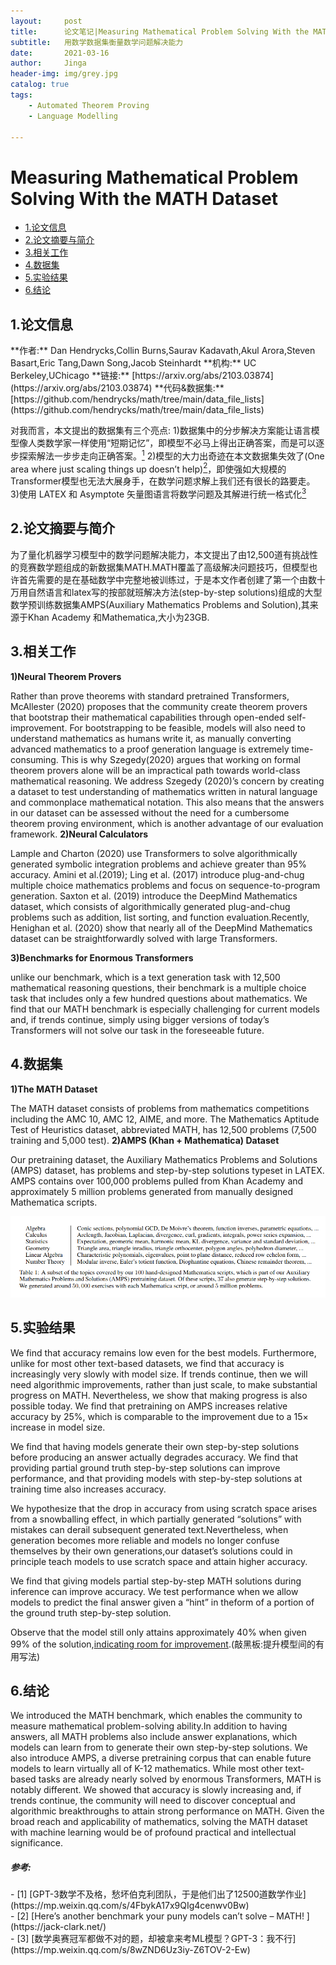 ```yaml
---
layout:     post
title:      论文笔记|Measuring Mathematical Problem Solving With the MATH Dataset
subtitle:   用数学数据集衡量数学问题解决能力
date:       2021-03-16
author:     Jinga
header-img: img/grey.jpg
catalog: true
tags:
    - Automated Theorem Proving
    - Language Modelling

---
```


# Measuring Mathematical Problem Solving With the MATH Dataset

* [1.论文信息](#1)
* [2.论文摘要与简介](#2)
* [3.相关工作](#3)
* [4.数据集](#4)
* [5.实验结果](#5)
* [6.结论](#6)

<h2 id="1">1.论文信息</h2>
**作者:** Dan Hendrycks,Collin Burns,Saurav Kadavath,Akul Arora,Steven Basart,Eric Tang,Dawn Song,Jacob Steinhardt
**机构:** UC Berkeley,UChicago 
**链接:** [https://arxiv.org/abs/2103.03874](https://arxiv.org/abs/2103.03874)
**代码&数据集:** [https://github.com/hendrycks/math/tree/main/data_file_lists](https://github.com/hendrycks/math/tree/main/data_file_lists)

对我而言，本文提出的数据集有三个亮点:
1)数据集中的分步解决方案能让语言模型像人类数学家一样使用“短期记忆”，即模型不必马上得出正确答案，而是可以逐步探索解法一步步走向正确答案。[<sup>1</sup>](#refer-anchor-1)
2)模型的大力出奇迹在本文数据集失效了(One area where just scaling things up doesn’t help)[<sup>2</sup>](#refer-anchor-2)，即使强如大规模的Transformer模型也无法大展身手，在数学问题求解上我们还有很长的路要走。
3)使用 LATEX 和 Asymptote 矢量图语言将数学问题及其解进行统一格式化[<sup>3</sup>](#refer-anchor-3)

<h2 id="2">2.论文摘要与简介</h2>
为了量化机器学习模型中的数学问题解决能力，本文提出了由12,500道有挑战性的竞赛数学题组成的新数据集MATH.MATH覆盖了高级解决问题技巧，但模型也许首先需要的是在基础数学中完整地被训练过，于是本文作者创建了第一个由数十万用自然语言和latex写的按部就班解决方法(step-by-step solutions)组成的大型数学预训练数据集AMPS(Auxiliary Mathematics Problems and Solution),其来源于Khan Academy 和Mathematica,大小为23GB.


<h2 id="3">3.相关工作</h2>

**1)Neural Theorem Provers**   

Rather than prove theorems with standard pretrained Transformers, McAllester (2020) proposes that the community create theorem provers that bootstrap their mathematical capabilities through open-ended self-improvement.  For bootstrapping to be feasible, models will also need to understand mathematics as humans write it, as manually converting advanced mathematics to a proof generation language is extremely time-consuming. This is why Szegedy(2020) argues that working on formal theorem provers alone will be an impractical path towards world-class mathematical reasoning. We address Szegedy (2020)’s concern by creating a dataset to test understanding of mathematics written in natural language and commonplace mathematical notation.   This also means that the answers in our dataset can be assessed without the need for a cumbersome theorem proving environment, which is another advantage of our evaluation framework.
**2)Neural  Calculators**  

Lample and Charton (2020) use Transformers to solve algorithmically generated symbolic integration problems and achieve greater than 95% accuracy. Amini et al.(2019); Ling et al. (2017) introduce plug-and-chug multiple choice mathematics problems and focus on sequence-to-program generation. Saxton et al. (2019) introduce the DeepMind Mathematics dataset, which consists of algorithmically generated plug-and-chug problems such as addition, list sorting, and function evaluation.Recently, Henighan et al. (2020) show that nearly all of the DeepMind Mathematics dataset can be straightforwardly solved with large Transformers.

**3)Benchmarks for Enormous Transformers**  

unlike our benchmark, which is a text generation task with 12,500 mathematical reasoning questions, their benchmark is a multiple choice task that includes only a few hundred questions about mathematics. We find that our MATH benchmark is especially challenging for current models and, if trends continue, simply using bigger versions of today’s Transformers will not solve our task in the foreseeable future.

<h2 id="4">4.数据集</h2>

**1)The MATH Dataset**  

The MATH dataset consists of problems from mathematics competitions including the AMC 10, AMC 12, AIME, and more.
The Mathematics Aptitude Test of Heuristics dataset, abbreviated MATH, has 12,500 problems (7,500 training and 5,000 test). 
**2)AMPS (Khan + Mathematica) Dataset**  

Our pretraining dataset, the Auxiliary Mathematics Problems and Solutions (AMPS) dataset, has problems and step-by-step solutions typeset in LATEX. AMPS contains over 100,000 problems pulled from Khan Academy and approximately 5 million problems generated from manually designed Mathematica scripts.

![topics.png](/img/20210316topics.png)


<h2 id="5">5.实验结果</h2>
We find that accuracy remains low even for the best models. Furthermore, unlike for most other text-based datasets, we find that accuracy is increasingly very slowly with model size. If trends continue, then we will need algorithmic improvements, rather than just scale, to make substantial progress on MATH. Nevertheless, we show that making progress is also possible today. We find that pretraining on AMPS increases relative accuracy by 25%, which is comparable to the improvement due to a 15× increase in model size.

We find that having models generate their own step-by-step solutions before producing an answer actually degrades accuracy. We find that providing partial ground truth step-by-step solutions can improve performance, and that providing models with step-by-step solutions at training time also increases accuracy.

We hypothesize that the drop in accuracy from using scratch space arises from a snowballing effect, in which partially generated “solutions” with mistakes can derail subsequent generated text.Nevertheless, when generation becomes more reliable and models no longer confuse themselves by their own generations,our dataset’s solutions could in principle teach models to use scratch space and attain higher accuracy.

We find that giving models partial step-by-step MATH solutions during inference can improve accuracy.  We test performance when we allow models to predict the final answer given a “hint” in theform of a portion of the ground truth step-by-step solution. 

Observe that the model still only attains approximately 40% when given 99% of the solution,<u>indicating room for improvement</u>.(敲黑板:提升模型间的有用写法)

<h2 id="6">6.结论</h2>
We introduced the MATH benchmark, which enables the community to measure mathematical problem-solving ability.In addition to having answers, all MATH problems also include answer explanations, which models can learn from to generate their own step-by-step solutions.  We also introduce AMPS, a diverse pretraining corpus that can enable future models to learn virtually all of K-12 mathematics. While most other text-based tasks are already nearly solved by enormous Transformers, MATH is notably different.  We showed that accuracy is slowly increasing and, if trends continue, the community will need to discover conceptual and algorithmic breakthroughs to attain strong performance on MATH. Given the broad reach and applicability of mathematics, solving the MATH dataset with machine learning would be of profound practical and intellectual significance.


##### 参考:
<div id="refer-anchor-1"></div>
- [1] [GPT-3数学不及格，愁坏伯克利团队，于是他们出了12500道数学作业](https://mp.weixin.qq.com/s/4FbykA17x9QIg4cenwv0Bw)
<div id="refer-anchor-2"></div>
- [2] [Here’s another benchmark your puny models can’t solve – MATH!
](https://jack-clark.net/)
<div id="refer-anchor-3"></div>
- [3] [数学奥赛冠军都做不对的题，却被拿来考ML模型？GPT-3：我不行](https://mp.weixin.qq.com/s/8wZND6Uz3iy-Z6TOV-2-Ew)